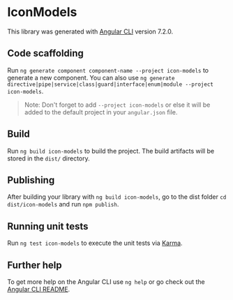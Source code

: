 # IconModels

This library was generated with [Angular CLI](https://github.com/angular/angular-cli) version 7.2.0.

## Code scaffolding

Run `ng generate component component-name --project icon-models` to generate a new component. You can also use `ng generate directive|pipe|service|class|guard|interface|enum|module --project icon-models`.

> Note: Don't forget to add `--project icon-models` or else it will be added to the default project in your `angular.json` file.

## Build

Run `ng build icon-models` to build the project. The build artifacts will be stored in the `dist/` directory.

## Publishing

After building your library with `ng build icon-models`, go to the dist folder `cd dist/icon-models` and run `npm publish`.

## Running unit tests

Run `ng test icon-models` to execute the unit tests via [Karma](https://karma-runner.github.io).

## Further help

To get more help on the Angular CLI use `ng help` or go check out the [Angular CLI README](https://github.com/angular/angular-cli/blob/master/README.md).
